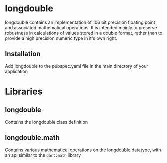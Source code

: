 longdouble
==========

longdouble contains an implementation of 106 bit precision floating point
and associated mathematical operations. It is intended mainly to preserve
robustness in calculations of values stored in a double format, rather
than to provide a high precision numeric type in it's own right.

## Installation

Add longdouble to the pubspec.yaml file in the main directory of
your application

# Libraries

## longdouble

Contains the longdouble class definition

## longdouble.math

Contains various mathematical operations on the longdouble datatype,
with an api similar to the `dart:math` library
